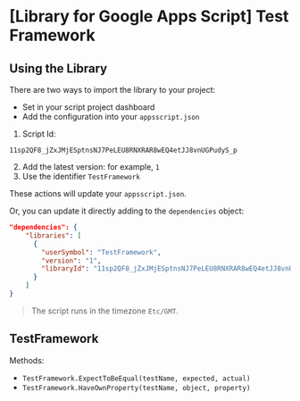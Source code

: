 # [Library for Google Apps Script] Test Framework

## Using the Library

There are two ways to import the library to your project:

- Set in your script project dashboard
- Add the configuration into your `appsscript.json`

1. Script Id:

```
11sp2QF8_jZxJMjESptnsNJ7PeLEU8RNXRAR8wEQ4etJJ8vnUGPudyS_p
```

2. Add the latest version: for example, `1`
3. Use the identifier `TestFramework`

These actions will update your `appsscript.json`.

Or, you can update it directly adding to the `dependencies` object:

```json
"dependencies": {
    "libraries": [
      {
        "userSymbol": "TestFramework",
        "version": "1",
        "libraryId": "11sp2QF8_jZxJMjESptnsNJ7PeLEU8RNXRAR8wEQ4etJJ8vnUGPudyS_p"
      }
    ]
}
```

> The script runs in the timezone `Etc/GMT`.

## TestFramework

Methods:
- `TestFramework.ExpectToBeEqual(testName, expected, actual)`
- `TestFramework.HaveOwnProperty(testName, object, property)`

